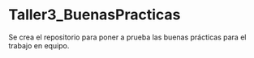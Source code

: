 # Taller3_BuenasPracticas
Se crea el repositorio para poner a prueba las buenas prácticas para el trabajo en equipo.
